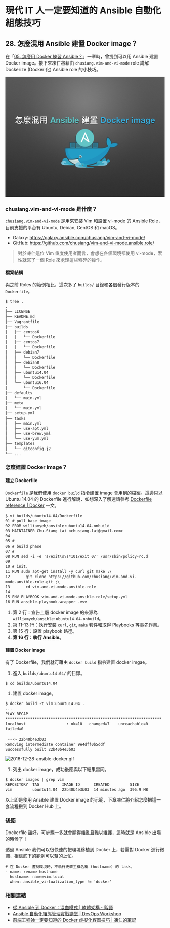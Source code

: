 # 現代 IT 人一定要知道的 Ansible 自動化組態技巧

## 28. 怎麼混用 Ansible 建置 Docker image？

在「[05. 怎麼用 Docker 練習 Ansible？](05.how-to-practive-the-ansible-with-docker.md)」一章時，曾提到可以用 Ansible 建置 Docker image。接下來凍仁將藉由 `chusiang.vim-and-vi-mode` role 講解 Dockerize (Docker 化) Ansible role 的小技巧。

[chusiang_vim_role]: https://galaxy.ansible.com/chusiang/vim-and-vi-mode/

![automate_with_ansible_practice-31.jpg](imgs/automate_with_ansible_practice-31.jpg)


### chusiang.vim-and-vi-mode 是什麼？

[`chusiang.vim-and-vi-mode`][chusiang_vim_role] 是用來安裝 Vim 和設置 vi-mode 的 Ansible Role，目前支援的平台有 Ubuntu, Debian, CentOS 和 macOS。

- Galaxy: https://galaxy.ansible.com/chusiang/vim-and-vi-mode/
- GitHub: https://github.com/chusiang/vim-and-vi-mode.ansible.role/

> 對於凍仁這位 Vim 重度使用者而言，會想在各個環境都使用 vi-mode，索性就寫了一個 Role 來處理這些索碎的操作。


#### 檔案結構

與之前 Roles 的範例相比，這次多了 `builds/` 目錄和各個發行版本的 `Dockerfile`。

```
$ tree .
.
├── LICENSE
├── README.md
├── Vagrantfile
├── builds
│   ├── centos6
│   │   └── Dockerfile
│   ├── centos7
│   │   └── Dockerfile
│   ├── debian7
│   │   └── Dockerfile
│   ├── debian8
│   │   └── Dockerfile
│   ├── ubuntu14.04
│   │   └── Dockerfile
│   └── ubuntu16.04
│       └── Dockerfile
├── defaults
│   └── main.yml
├── meta
│   └── main.yml
├── setup.yml
├── tasks
│   ├── main.yml
│   ├── use-apt.yml
│   ├── use-brew.yml
│   └── use-yum.yml
├── templates
│   └── gitconfig.j2
└── ...
```

### 怎麼建置 Docker image？

#### 建立 Dockerfile

`Dockerfile` 是我們使用 `docker build` 指令建置 image 會用到的檔案。這邊只以 Ubuntu 14.04 的 Dockerfile 進行解說，如想深入了解還請參考 [Dockerfile reference | Docker][dockerfile_reference] 一文。

[dockerfile_reference]: https://docs.docker.com/engine/reference/builder/

```
$ vi builds/ubuntu14.04/Dockerfile
01 # pull base image
02 FROM williamyeh/ansible:ubuntu14.04-onbuild
03 MAINTAINER Chu-Siang Lai <chusiang.lai@gmail.com>
04 
05 #
06 # build phase
07 #
08 RUN sed -i -e 's/exit\s\s*101/exit 0/' /usr/sbin/policy-rc.d
09 
10 # init.
11 RUN sudo apt-get install -y curl git make ;\
12       git clone https://github.com/chusiang/vim-and-vi-mode.ansible.role.git ;\
13       cd vim-and-vi-mode.ansible.role
14 
15 ENV PLAYBOOK vim-and-vi-mode.ansible.role/setup.yml
16 RUN ansible-playbook-wrapper -vvv
```

1. 第 2 行：宣告上層 docker image 的來源為 `williamyeh/ansible:ubuntu14.04-onbuild`。
1. 第 11-13 行：執行安裝 `curl`, `git`, `make` 套件和取得 Playbooks 等事先作業。
1. 第 15 行：設置 playbook 路徑。
1. **第 16 行：執行 Ansible。**


#### 建置 Docker image

有了 Dockerfile，我們就可藉由 `docker build` 指令建置 docker imgae。

1. 進入 `builds/ubuntu14.04/` 的目錄。

  ```
  $ cd builds/ubuntu14.04
  ```

1. 建置 docker image。

  ```
  $ docker build -t vim:ubuntu14.04 .
  ...
  PLAY RECAP *********************************************************************
  localhost                  : ok=10   changed=7    unreachable=0    failed=0
  
   ---> 22b40b4e3b03
  Removing intermediate container 9e4dff0b5ddf
  Successfully built 22b40b4e3b03
  ```

  ![2016-12-28-ansible-docker.gif](imgs/2016-12-28-ansible-docker.gif)

1. 列出 docker image，成功後應與以下結果雷同。

  ```
  $ docker images | grep vim
  REPOSITORY  TAG          IMAGE ID      CREATED         SIZE
  vim         ubuntu14.04  22b40b4e3b03  14 minutes ago  396.9 MB
  ```

以上即是使用 Ansible 建置 Docker image 的示範，下章凍仁將介紹怎麼把這一套流程搬到 Docker Hub 上。


### 後語

Dockerfile 雖好，可步驟一多就會顯得雜亂且難以維護，這時就是 Ansible 出場的時候了！

透過 Ansible 我們可以很快速的把環境移植到 Docker 上，若需對 Docker 進行微調，相信底下的範例可以幫的上忙。

```
# 在 Docker 虛擬環境時，不執行更改主機名稱 (hostname) 的 task。
- name: rename hostname
  hostname: name=vim.local
  when: ansible_virtualization_type != 'docker'
```


### 相關連結

- [從 Ansible 到 Docker：混血模式 | 軟體架構・絮語][halfblood_docker]
- [Ansible 自動化組態管理實戰講堂 | DevOps Workshop][ansible_workshop]
- [前端工程師一定要知道的 Docker 虛擬化容器技巧 | 凍仁的筆記][virtualization-with-docker-container]

[halfblood_docker]: http://school.soft-arch.net/blog/247026/halfblood-docker
[ansible_workshop]: http://devopssummit.ithome.com.tw/workshop/ansible/
[virtualization-with-docker-container]: http://note.drx.tw/2016/07/virtualization-with-docker-container-basic-for-f2e.html


